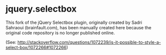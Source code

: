 # jquery.selectbox

This fork of the jQuery Selectbox plugin, originally created by Sadri Sahraoui (brainfault.com), has been manually created here because the original code repository is no longer published online.

(See: http://stackoverflow.com/questions/1072239/is-it-possible-to-style-a-select-box/1072266#1072266)
